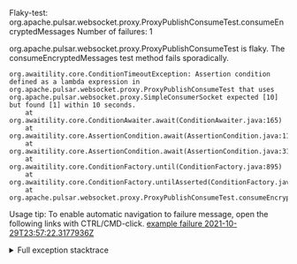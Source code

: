         
Flaky-test: org.apache.pulsar.websocket.proxy.ProxyPublishConsumeTest.consumeEncryptedMessages
Number of failures: 1

org.apache.pulsar.websocket.proxy.ProxyPublishConsumeTest is flaky. The consumeEncryptedMessages test method fails sporadically.

```
org.awaitility.core.ConditionTimeoutException: Assertion condition defined as a lambda expression in org.apache.pulsar.websocket.proxy.ProxyPublishConsumeTest that uses org.apache.pulsar.websocket.proxy.SimpleConsumerSocket expected [10] but found [1] within 10 seconds.
	at org.awaitility.core.ConditionAwaiter.await(ConditionAwaiter.java:165)
	at org.awaitility.core.AssertionCondition.await(AssertionCondition.java:119)
	at org.awaitility.core.AssertionCondition.await(AssertionCondition.java:31)
	at org.awaitility.core.ConditionFactory.until(ConditionFactory.java:895)
	at org.awaitility.core.ConditionFactory.untilAsserted(ConditionFactory.java:679)
	at org.apache.pulsar.websocket.proxy.ProxyPublishConsumeTest.consumeEncryptedMessages(ProxyPublishConsumeTest.java:978)
```

Usage tip: To enable automatic navigation to failure message, open the following links with CTRL/CMD-click.
[example failure 2021-10-29T23:57:22.3177936Z](https://github.com/apache/pulsar/runs/4052232270?check_suite_focus=true?check_suite_focus=true#step:9:2519)


<details>
<summary>Full exception stacktrace</summary>
<code><pre>
org.awaitility.core.ConditionTimeoutException: Assertion condition defined as a lambda expression in org.apache.pulsar.websocket.proxy.ProxyPublishConsumeTest that uses org.apache.pulsar.websocket.proxy.SimpleConsumerSocket expected [10] but found [1] within 10 seconds.
	at org.awaitility.core.ConditionAwaiter.await(ConditionAwaiter.java:165)
	at org.awaitility.core.AssertionCondition.await(AssertionCondition.java:119)
	at org.awaitility.core.AssertionCondition.await(AssertionCondition.java:31)
	at org.awaitility.core.ConditionFactory.until(ConditionFactory.java:895)
	at org.awaitility.core.ConditionFactory.untilAsserted(ConditionFactory.java:679)
	at org.apache.pulsar.websocket.proxy.ProxyPublishConsumeTest.consumeEncryptedMessages(ProxyPublishConsumeTest.java:978)
	at java.base/jdk.internal.reflect.NativeMethodAccessorImpl.invoke0(Native Method)
	at java.base/jdk.internal.reflect.NativeMethodAccessorImpl.invoke(NativeMethodAccessorImpl.java:62)
	at java.base/jdk.internal.reflect.DelegatingMethodAccessorImpl.invoke(DelegatingMethodAccessorImpl.java:43)
	at java.base/java.lang.reflect.Method.invoke(Method.java:566)
	at org.testng.internal.MethodInvocationHelper.invokeMethod(MethodInvocationHelper.java:132)
	at org.testng.internal.InvokeMethodRunnable.runOne(InvokeMethodRunnable.java:45)
	at org.testng.internal.InvokeMethodRunnable.call(InvokeMethodRunnable.java:73)
	at org.testng.internal.InvokeMethodRunnable.call(InvokeMethodRunnable.java:11)
	at java.base/java.util.concurrent.FutureTask.run(FutureTask.java:264)
	at java.base/java.util.concurrent.ThreadPoolExecutor.runWorker(ThreadPoolExecutor.java:1128)
	at java.base/java.util.concurrent.ThreadPoolExecutor$Worker.run(ThreadPoolExecutor.java:628)
	at java.base/java.lang.Thread.run(Thread.java:829)
Caused by: java.lang.AssertionError: expected [10] but found [1]
	at org.testng.Assert.fail(Assert.java:99)
	at org.testng.Assert.failNotEquals(Assert.java:1037)
	at org.testng.Assert.assertEqualsImpl(Assert.java:140)
	at org.testng.Assert.assertEquals(Assert.java:122)
	at org.testng.Assert.assertEquals(Assert.java:907)
	at org.testng.Assert.assertEquals(Assert.java:917)
	at org.apache.pulsar.websocket.proxy.ProxyPublishConsumeTest.lambda$consumeEncryptedMessages$13(ProxyPublishConsumeTest.java:979)
	at org.awaitility.core.AssertionCondition.lambda$new$0(AssertionCondition.java:53)
	at org.awaitility.core.ConditionAwaiter$ConditionPoller.call(ConditionAwaiter.java:222)
	at org.awaitility.core.ConditionAwaiter$ConditionPoller.call(ConditionAwaiter.java:209)
	... 4 more

</pre></code>
</details>


